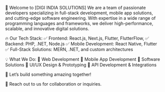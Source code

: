🚀 Welcome to [DIGI INDIA SOLUTIONS]
We are a team of passionate developers specializing in full-stack development, mobile app solutions, and cutting-edge software engineering. With expertise in a wide range of programming languages and frameworks, we deliver high-performance, scalable, and innovative digital solutions.

🔥 Our Tech Stack:
✅ Frontend: React.js, Next.js, Flutter, FlutterFlow,
✅ Backend: PHP, .NET, Node.js
✅ Mobile Development: React Native, Flutter
✅ Full-Stack Solutions: MERN, .NET, and custom architectures

💡 What We Do:
🔹 Web Development
🔹 Mobile App Development
🔹 Software Solutions
🔹 UI/UX Design & Prototyping
🔹 API Development & Integrations

🚀 Let’s build something amazing together!

📩 Reach out to us for collaboration or inquiries.

<!---
Digi-India-Solutions/Digi-India-Solutions is a ✨ special ✨ repository because its `README.md` (this file) appears on your GitHub profile.
You can click the Preview link to take a look at your changes.
--->
